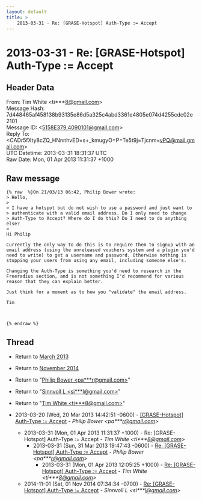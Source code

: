 ```yaml
---
layout: default
title: >
    2013-03-31 - Re: [GRASE-Hotspot] Auth-Type := Accept
---
```


# 2013-03-31 - Re: [GRASE-Hotspot] Auth-Type := Accept

## Header Data

From: Tim White \<ti***8@gmail.com\><br>
Message Hash: 7d448465af458138b93135e86d5a325c4abd3361e4805e074d4255cdc02e2101<br>
Message ID: \<5158E379.4090101@gmail.com\><br>
Reply To: \<CADr5fXty8cZQ_HNnnhvED=s+_kmugyO=P=Te5t9j=Tjcnm=vPQ@mail.gmail.com\><br>
UTC Datetime: 2013-03-31 18:31:37 UTC<br>
Raw Date: Mon, 01 Apr 2013 11:31:37 +1000<br>

## Raw message

```
{% raw  %}On 21/03/13 06:42, Philip Bower wrote:
> Hello,
>
> I have a hotspot but do not wish to use a password and just want to 
> authenticate with a valid email address. Do I only need to change 
> Auth-Type to Accept? Where do I do this? Do I need to do anything else?
>
Hi Philip

Currently the only way to do this is to require them to signup with an 
email address (using the unreleased vouchers system and a plugin you'd 
need to write) to get a username and password. Otherwise nothing is 
stopping your users from using any email, including someone else's.

Changing the Auth-Type is something you'd need to research in the 
Freeradius section, and is not something I'd recommend for various 
reason that they can explain better.

Just think for a moment as to how you "validate" the email address.

Tim



{% endraw %}
```

## Thread

+ Return to [March 2013](/archive/2013/03)
+ Return to [November 2014](/archive/2014/11)

+ Return to "[Philip Bower <pa***r<span>@</span>gmail.com>](/authors/pa___r_at_gmail_com)"
+ Return to "[Sinnvoll L <si***l<span>@</span>gmail.com>](/authors/si___l_at_gmail_com)"
+ Return to "[Tim White <ti***8<span>@</span>gmail.com>](/authors/ti___8_at_gmail_com)"

+ 2013-03-20 (Wed, 20 Mar 2013 14:42:51 -0600) - [[GRASE-Hotspot] Auth-Type := Accept](/archive/2013/03/0a2c0ac6fc40d9f3b2d350b0d0c05a1d9c19be041f1558d491dbabba31576f9c) - _Philip Bower \<pa***r@gmail.com\>_
  + 2013-03-31 (Mon, 01 Apr 2013 11:31:37 +1000) - Re: [GRASE-Hotspot] Auth-Type := Accept - _Tim White \<ti***8@gmail.com\>_
    + 2013-03-31 (Sun, 31 Mar 2013 19:47:43 -0600) - [Re: [GRASE-Hotspot] Auth-Type := Accept](/archive/2013/03/76575803b2df2969b816818ad68bfb3436c0cca3c631ac83fc483b13c47e2398) - _Philip Bower \<pa***r@gmail.com\>_
      + 2013-03-31 (Mon, 01 Apr 2013 12:05:25 +1000) - [Re: [GRASE-Hotspot] Auth-Type := Accept](/archive/2013/03/1db99c0f59b4f4e352806f242e0b92143166d32593a65c80da57bde731e5b721) - _Tim White \<ti***8@gmail.com\>_
  + 2014-11-01 (Sat, 01 Nov 2014 07:34:34 -0700) - [Re: [GRASE-Hotspot] Auth-Type := Accept](/archive/2014/11/f31bf3dc26fdf16958bc5bb40ad298009d1c372317fb83061c07b5d0e0ddda57) - _Sinnvoll L \<si***l@gmail.com\>_

